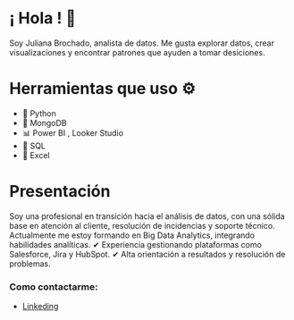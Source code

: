 # ¡ Hola ! 👋
Soy Juliana Brochado, analista de datos. Me gusta explorar datos, crear visualizaciones y encontrar patrones que ayuden a tomar desiciones.

# Herramientas que uso ⚙️

- 🐍 Python  
- 🍃 MongoDB  
- 📊 Power BI  , Looker Studio
- 🧮 SQL  
- 📗 Excel

# Presentación
Soy una profesional en transición hacia el análisis de datos, con una sólida base en atención al cliente, resolución de incidencias y soporte técnico. Actualmente me estoy formando en Big Data Analytics, integrando habilidades analíticas. 
✔ Experiencia gestionando plataformas como Salesforce, Jira y HubSpot.
✔ Alta orientación a resultados y resolución de problemas.

### Como contactarme: 
- [Linkeding](https://www.linkedin.com/in/julianabrochado/)

